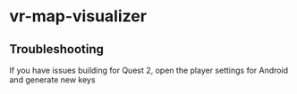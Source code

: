 # vr-map-visualizer

## Troubleshooting

If you have issues building for Quest 2, open the player settings for Android and generate new keys
